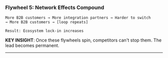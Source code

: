 ### Flywheel 5: **Network Effects Compound**

```
More B2B customers → More integration partners → Harder to switch
→ More B2B customers → [loop repeats]

Result: Ecosystem lock-in increases
```

**KEY INSIGHT**: Once these flywheels spin, competitors can't stop them. The lead becomes permanent.

---
